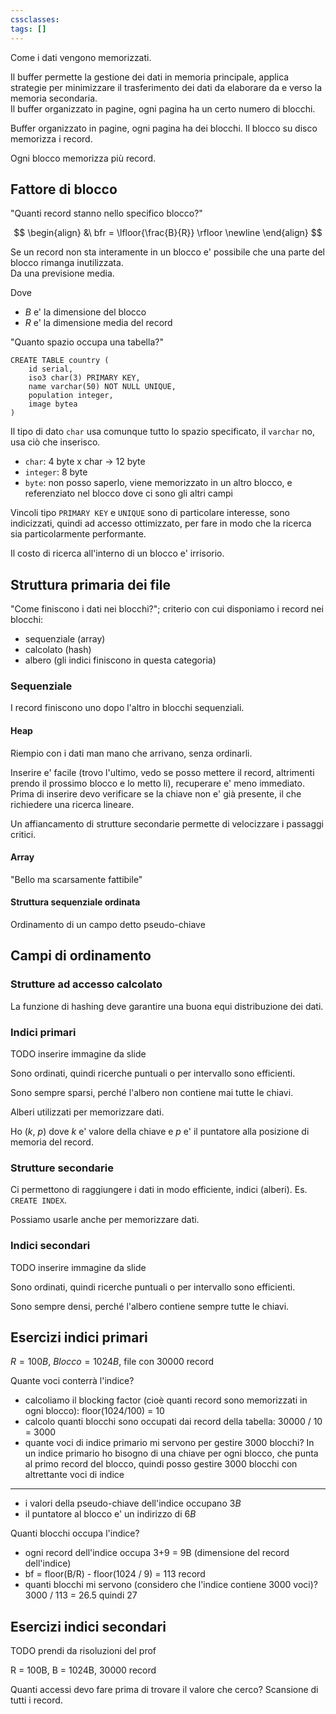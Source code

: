 ```yaml
---
cssclasses: 
tags: []
---
```

Come i dati vengono memorizzati.

Il buffer permette la gestione dei dati in memoria principale, applica strategie per minimizzare il trasferimento dei dati da elaborare da e verso la memoria secondaria.\
Il buffer organizzato in pagine, ogni pagina ha un certo numero di blocchi.

Buffer organizzato in pagine, ogni pagina ha dei blocchi. Il blocco su disco memorizza i record.

Ogni blocco memorizza più record.

## Fattore di blocco

"Quanti record stanno nello specifico blocco?"

$$
\begin{align}
&\ bfr = \lfloor{\frac{B}{R}}  \rfloor \newline
\end{align}
$$

Se un record non sta interamente in un blocco e' possibile che una parte del blocco rimanga inutilizzata.\
Da una previsione media.

Dove 

* $B$ e' la dimensione del blocco
* $R$ e' la dimensione media del record

"Quanto spazio occupa una tabella?"

```language-sql
CREATE TABLE country (
	id serial,
	iso3 char(3) PRIMARY KEY,
	name varchar(50) NOT NULL UNIQUE,
	population integer,
	image bytea
)
```

Il tipo di dato `char` usa comunque tutto lo spazio specificato, il `varchar` no, usa ciò che inserisco.

* `char`: 4 byte x char -> 12 byte
* `integer`: 8 byte
* `byte`: non posso saperlo, viene memorizzato in un altro blocco, e referenziato nel blocco dove ci sono gli altri campi

Vincoli tipo `PRIMARY KEY` e `UNIQUE` sono di particolare interesse, sono indicizzati, quindi ad accesso ottimizzato, per fare in modo che la ricerca sia particolarmente performante.

Il costo di ricerca all'interno di un blocco e' irrisorio.

## Struttura primaria dei file

"Come finiscono i dati nei blocchi?"; criterio con cui disponiamo i record nei blocchi:

 * sequenziale (array)
 * calcolato (hash)
 * albero (gli indici finiscono in questa categoria)

### Sequenziale

I record finiscono uno dopo l'altro in blocchi sequenziali.

#### Heap

Riempio con i dati man mano che arrivano, senza ordinarli.

Inserire e' facile (trovo l'ultimo, vedo se posso mettere il record, altrimenti prendo il prossimo blocco e lo metto li), recuperare e' meno immediato.\
Prima di inserire devo verificare se la chiave non e' già presente, il che richiedere una ricerca lineare.

Un affiancamento di strutture secondarie permette di velocizzare i passaggi critici.

#### Array

"Bello ma scarsamente fattibile"

#### Struttura sequenziale ordinata

Ordinamento di un campo detto pseudo-chiave

## Campi di ordinamento

### Strutture ad accesso calcolato

La funzione di hashing deve garantire una buona equi distribuzione dei dati.

### Indici primari

TODO inserire immagine da slide

Sono ordinati, quindi ricerche puntuali o per intervallo sono efficienti. 

Sono sempre sparsi, perché l'albero non contiene mai tutte le chiavi.

Alberi utilizzati per memorizzare dati.

Ho $(k,\ p)$ dove $k$ e' valore della chiave e $p$ e' il puntatore alla posizione di memoria del record. 

### Strutture secondarie

Ci permettono di raggiungere i dati in modo efficiente, indici (alberi). Es. `CREATE INDEX`.

Possiamo usarle anche per memorizzare dati.

### Indici secondari

TODO inserire immagine da slide

Sono ordinati, quindi ricerche puntuali o per intervallo sono efficienti. 

Sono sempre densi, perché l'albero contiene sempre tutte le chiavi.

## Esercizi indici primari

$R = 100B$, $Blocco = 1024B$, file con 30000 record

Quante voci conterrà l'indice?

* calcoliamo il blocking factor (cioè quanti record sono memorizzati in ogni blocco): floor(1024/100) = 10
* calcolo quanti blocchi sono occupati dai record della tabella: 30000 / 10 = 3000
* quante voci di indice primario mi servono per gestire 3000 blocchi? In un indice primario ho bisogno di una chiave per ogni blocco, che punta al primo record del blocco, quindi posso gestire 3000 blocchi con altrettante voci di indice

---

* i valori della pseudo-chiave dell'indice occupano $3B$
* il puntatore al blocco e' un indirizzo di $6B$

Quanti blocchi occupa l'indice?

* ogni record dell'indice occupa 3+9 = 9B (dimensione del record dell'indice)
* bf = floor(B/R) - floor(1024 / 9) = 113 record
* quanti blocchi mi servono (considero che l'indice contiene 3000 voci)? 3000 / 113 = 26.5 quindi 27

## Esercizi indici secondari

TODO prendi da risoluzioni del prof

R = 100B, B = 1024B, 30000 record

Quanti accessi devo fare prima di trovare il valore che cerco? Scansione di tutti i record.